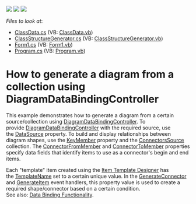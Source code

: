 <!-- default badges list -->
![](https://img.shields.io/endpoint?url=https://codecentral.devexpress.com/api/v1/VersionRange/128585387/16.2.4%2B)
[![](https://img.shields.io/badge/Open_in_DevExpress_Support_Center-FF7200?style=flat-square&logo=DevExpress&logoColor=white)](https://supportcenter.devexpress.com/ticket/details/T477927)
[![](https://img.shields.io/badge/📖_How_to_use_DevExpress_Examples-e9f6fc?style=flat-square)](https://docs.devexpress.com/GeneralInformation/403183)
<!-- default badges end -->
<!-- default file list -->
*Files to look at*:

* [ClassData.cs](./CS/DiagramDataControllerBehavior/Data/ClassData.cs) (VB: [ClassData.vb](./VB/DiagramDataControllerBehavior/Data/ClassData.vb))
* [ClassStructureGenerator.cs](./CS/DiagramDataControllerBehavior/Data/ClassStructureGenerator.cs) (VB: [ClassStructureGenerator.vb](./VB/DiagramDataControllerBehavior/Data/ClassStructureGenerator.vb))
* [Form1.cs](./CS/DiagramDataControllerBehavior/Form1.cs) (VB: [Form1.vb](./VB/DiagramDataControllerBehavior/Form1.vb))
* [Program.cs](./CS/DiagramDataControllerBehavior/Program.cs) (VB: [Program.vb](./VB/DiagramDataControllerBehavior/Program.vb))
<!-- default file list end -->
# How to generate a diagram from a collection using DiagramDataBindingController


<p>This example demonstrates how to generate a diagram from a certain source/collection using <a href="https://documentation.devexpress.com/WindowsForms/clsDevExpressXtraDiagramDiagramDataBindingControllertopic.aspx">DiagramDataBindingController</a>. To provide <a href="https://documentation.devexpress.com/WindowsForms/clsDevExpressXtraDiagramDiagramDataBindingControllertopic.aspx">DiagramDataBindingController</a> with the required source, use the <a href="https://documentation.devexpress.com/WindowsForms/DevExpressXtraDiagramDiagramDataBindingControllerBase_DataSourcetopic.aspx">DataSource</a> property. To build and display relationships between diagram shapes, use the <a href="https://documentation.devexpress.com/WindowsForms/DevExpressXtraDiagramDiagramDataBindingControllerBase_KeyMembertopic.aspx">KeyMember</a> property and the <a href="https://documentation.devexpress.com/WindowsForms/DevExpressXtraDiagramDiagramDataBindingController_ConnectorsSourcetopic.aspx">ConnectorsSource</a> collection. The <a href="https://documentation.devexpress.com/WindowsForms/DevExpressXtraDiagramDiagramDataBindingController_ConnectorFromMembertopic.aspx">ConnectorFromMember</a> and <a href="https://documentation.devexpress.com/WindowsForms/DevExpressXtraDiagramDiagramDataBindingController_ConnectorToMembertopic.aspx">ConnectorToMember</a> properties specify data fields that identify items to use as a connector's begin and end items.</p>
<p>Each "template" item created using the <a href="https://documentation.devexpress.com/WindowsForms/CustomDocument117683.aspx">Item Template Designer</a> has the <a href="https://documentation.devexpress.com/WindowsForms/DevExpressXtraDiagramDiagramItem_TemplateNametopic.aspx">TemplateName</a> set to a certain unique value. In the <a href="https://documentation.devexpress.com/WindowsForms/DevExpressXtraDiagramDiagramDataBindingControllerBase_GenerateConnectortopic.aspx">GenerateConnector</a> and <a href="https://documentation.devexpress.com/WindowsForms/DevExpressXtraDiagramDiagramDataBindingControllerBase_GenerateItemtopic.aspx">GenerateItem</a> event handlers, this property value is used to create a required shape/connector based on a certain condition.<br>See also: <a href="https://documentation.devexpress.com/WPF/CustomDocument117585.aspx">Data Binding Functionality</a>.</p>

<br/>


